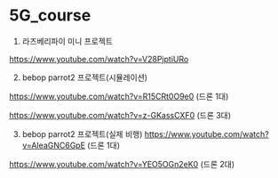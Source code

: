 # 5G_course

1. 라즈베리파이 미니 프로젝트

  https://www.youtube.com/watch?v=V28PjptiURo

2. bebop parrot2 프로젝트(시뮬레이션)

  https://www.youtube.com/watch?v=R15CRt0O9e0 (드론 1대)

  https://www.youtube.com/watch?v=z-GKassCXF0 (드론 3대)
  
3. bebop parrot2 프로젝트(실제 비행)
  https://www.youtube.com/watch?v=AIeaGNC6GpE (드론 1대)
  
  https://www.youtube.com/watch?v=YEO5OGn2eK0 (드론 2대)
